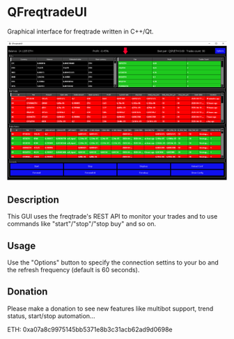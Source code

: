 # QFreqtradeUI
Graphical interface for freqtrade written in C++/Qt.

![Screenshot](https://github.com/orkblutt/QFreqtradeUI/blob/master/freqtradeUI.png)

## Description

This GUI uses the freqtrade's REST API to monitor your trades and to use commands like "start"/"stop"/"stop buy" and so on.

## Usage

Use the "Options" button to specify the connection settins to your bo and the refresh frequency (default is 60 seconds).

## Donation

Please make a donation to see new features like multibot support, trend status, start/stop automation...

ETH: 0xa07a8c9975145bb5371e8b3c31acb62ad9d0698e

